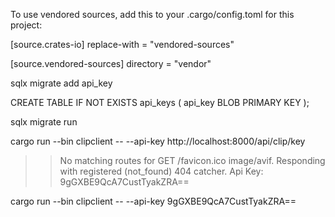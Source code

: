 To use vendored sources, add this to your .cargo/config.toml for this project:

[source.crates-io]
replace-with = "vendored-sources"

[source.vendored-sources]
directory = "vendor"

sqlx migrate add api_key

CREATE TABLE IF NOT EXISTS api_keys
(
    api_key BLOB PRIMARY KEY
);

sqlx migrate run


cargo run --bin clipclient -- --api-key
http://localhost:8000/api/clip/key

   >> No matching routes for GET /favicon.ico image/avif.
   >> Responding with registered (not_found) 404 catcher.
Api Key: 9gGXBE9QcA7CustTyakZRA==



cargo run --bin clipclient -- --api-key 9gGXBE9QcA7CustTyakZRA==
